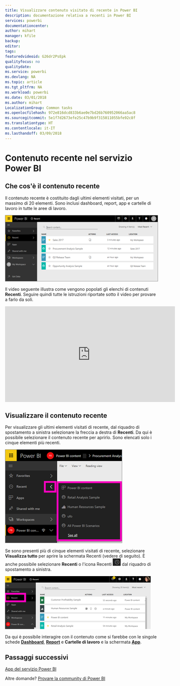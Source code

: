 ```yaml
---
title: Visualizzare contenuto visitato di recente in Power BI
description: documentazione relativa a recenti in Power BI
services: powerbi
documentationcenter: 
author: mihart
manager: kfile
backup: 
editor: 
tags: 
featuredvideoid: G26dr2PsEpk
qualityfocus: no
qualitydate: 
ms.service: powerbi
ms.devlang: NA
ms.topic: article
ms.tgt_pltfrm: NA
ms.workload: powerbi
ms.date: 03/01/2018
ms.author: mihart
LocalizationGroup: Common tasks
ms.openlocfilehash: 972e816dcd833b6ae0e7bd26b760952066aa5ac8
ms.sourcegitcommit: 5e1f7d2673efe25c47b9b9f315011055bfe92c8f
ms.translationtype: HT
ms.contentlocale: it-IT
ms.lasthandoff: 03/09/2018
---
```

# <a name="recent-content-in-power-bi-service"></a>Contenuto **recente** nel servizio Power BI


## <a name="what-is-recent-content"></a>Che cos'è il contenuto recente
Il contenuto recente è costituito dagli ultimi elementi visitati, per un massimo di 20 elementi.  Sono inclusi dashboard, report, app e cartelle di lavoro in tutte le aree di lavoro.

![Finestra del contenuto recente](media/service-recent/power-bi-recent-screen.png)

Il video seguente illustra come vengono popolati gli elenchi di contenuti **Recenti**. Seguire quindi tutte le istruzioni riportate sotto il video per provare a farlo da soli.

<iframe width="560" height="315" src="https://www.youtube.com/embed/G26dr2PsEpk" frameborder="0" allowfullscreen></iframe>

## <a name="display-recent-content"></a>Visualizzare il contenuto recente
Per visualizzare gli ultimi elementi visitati di recente, dal riquadro di spostamento a sinistra selezionare la freccia a destra di **Recenti**.  Da qui è possibile selezionare il contenuto recente per aprirlo. Sono elencati solo i cinque elementi più recenti.

![Riquadro a comparsa del contenuto recente](media/service-recent/power-bi-recent-flyout-new.png)

Se sono presenti più di cinque elementi visitati di recente, selezionare **Visualizza tutto** per aprire la schermata Recenti (vedere di seguito). È anche possibile selezionare **Recenti** o l'icona Recenti ![Icona Recenti](media/service-recent/power-bi-recent-icon.png) dal riquadro di spostamento a sinistra.

![Visualizzare tutto il contenuto recente](media/service-recent/power-bi-recent-list.png)

Da qui è possibile interagire con il contenuto come si farebbe con le singole schede [**Dashboard**](service-dashboards.md), [**Report**](service-reports.md) e **Cartelle di lavoro** e la schermata [**App**](service-install-use-apps.md).

## <a name="next-steps"></a>Passaggi successivi
[App del servizio Power BI](service-install-use-apps.md)

Altre domande? [Provare la community di Power BI](http://community.powerbi.com/)

